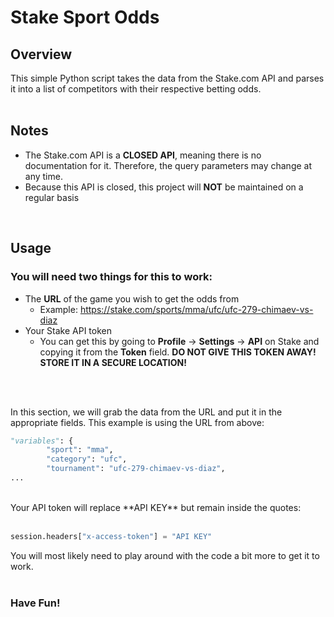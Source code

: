 # Stake Sport Odds

## Overview
This simple Python script takes the data from the Stake.com API and parses it into a list of competitors with their respective betting odds. 
<br>
<br>
## Notes
- The Stake.com API is a **CLOSED API**, meaning there is no documentation for it. Therefore, the query parameters may change at any time.
- Because this API is closed, this project will **NOT** be maintained on a regular basis
<br>

## Usage

### You will need two things for this to work:
- The **URL** of the game you wish to get the odds from
    - Example: https://stake.com/sports/mma/ufc/ufc-279-chimaev-vs-diaz
- Your Stake API token
    - You can get this by going to **Profile** -> **Settings** -> **API** on Stake and copying it from the **Token** field. **DO NOT GIVE THIS TOKEN AWAY! STORE IT IN A SECURE LOCATION!**
<br>
<br>

In this section, we will grab the data from the URL and put it in the appropriate fields. This example is using the URL from above:

```python
"variables": {
        "sport": "mma",
        "category": "ufc",
        "tournament": "ufc-279-chimaev-vs-diaz",
...
```
<br>
Your API token will replace **API KEY** but remain inside the quotes:
<br><br>

```python
session.headers["x-access-token"] = "API KEY"
```

You will most likely need to play around with the code a bit more to get it to work. 
<br>
<br>
### **Have Fun!**
